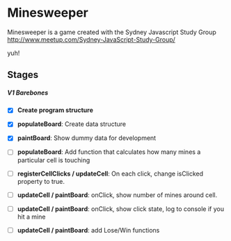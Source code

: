 # Minesweeper

Minesweeper is a game created with the Sydney Javascript Study Group http://www.meetup.com/Sydney-JavaScript-Study-Group/

yuh!

## Stages

##### V1 Barebones

- [x] **Create program structure**
- [x] **populateBoard**: Create data structure
- [x] **paintBoard**: Show dummy data for development
- [ ] **populateBoard**: Add function that calculates how many mines a particular cell is touching
- [ ] **registerCellClicks / updateCell**: On each click, change isClicked property to true. 
- [ ] **updateCell / paintBoard**: onClick, show number of mines around cell.
- [ ] **updateCell / paintBoard**: onClick, show click state, log to console if you hit a mine
- [ ] **updateCell / paintBoard**: add Lose/Win functions 


